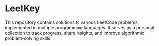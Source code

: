 # LeetKey
This repository contains solutions to various LeetCode problems, implemented in multiple programming languages. It serves as a personal collection to track progress, share insights, and improve algorithmic problem-solving skills.
